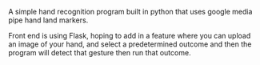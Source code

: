 A simple hand recognition program built in python that uses google media pipe hand land markers.

Front end is using Flask, hoping to add in a feature where you can upload an image of your hand, and select a predetermined outcome and then the program will detect that gesture then run that outcome.

